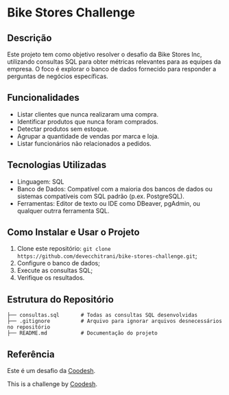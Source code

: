 # Bike Stores Challenge

## Descrição
Este projeto tem como objetivo resolver o desafio da Bike Stores Inc, utilizando consultas SQL para obter métricas relevantes para as equipes da empresa. O foco é explorar o banco de dados fornecido para responder a perguntas de negócios específicas.

## Funcionalidades
- Listar clientes que nunca realizaram uma compra.
- Identificar produtos que nunca foram comprados.
- Detectar produtos sem estoque.
- Agrupar a quantidade de vendas por marca e loja.
- Listar funcionários não relacionados a pedidos.

## Tecnologias Utilizadas
- Linguagem: SQL
- Banco de Dados: Compatível com a maioria dos bancos de dados ou sistemas compatíveis com SQL padrão (p.ex. PostgreSQL).
- Ferramentas: Editor de texto ou IDE como DBeaver, pgAdmin, ou qualquer outrra ferramenta SQL.

## Como Instalar e Usar o Projeto
1. Clone este repositório: `git clone https://github.com/devecchitrani/bike-stores-challenge.git`;
3. Configure o banco de dados;
4. Execute as consultas SQL;
5. Verifique os resultados.

## Estrutura do Repositório
```
├── consultas.sql       # Todas as consultas SQL desenvolvidas
├── .gitignore          # Arquivo para ignorar arquivos desnecessários no repositório
├── README.md           # Documentação do projeto
```

## Referência
Este é um desafio da [Coodesh](https://coodesh.com/).

This is a challenge by [Coodesh](https://coodesh.com/).
